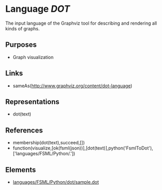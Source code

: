 # Language _DOT_
The input language of the Graphviz tool for describing and rendering all kinds of graphs.

## Purposes
* Graph visualization

## Links
* sameAs(http://www.graphviz.org/content/dot-language)

## Representations
* dot(text)

## References
* membership(dot(text),succeed,[])
* function(visualize,[ok(fsml(json))],[dot(text)],python('FsmlToDot'),['languages/FSML/Python/.'])

## Elements
* [languages/FSML/Python/dot/sample.dot](../../languages/FSML/Python/dot/sample.dot)
